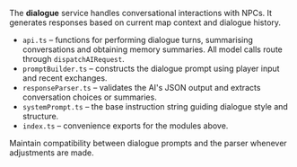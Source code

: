 The **dialogue** service handles conversational interactions with NPCs. It generates responses based on current map context and dialogue history.

* `api.ts` – functions for performing dialogue turns, summarising conversations and obtaining memory summaries. All model calls route through `dispatchAIRequest`.
* `promptBuilder.ts` – constructs the dialogue prompt using player input and recent exchanges.
* `responseParser.ts` – validates the AI's JSON output and extracts conversation choices or summaries.
* `systemPrompt.ts` – the base instruction string guiding dialogue style and structure.
* `index.ts` – convenience exports for the modules above.

Maintain compatibility between dialogue prompts and the parser whenever adjustments are made.
